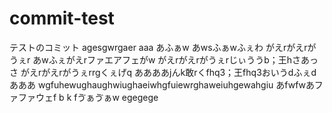 # commit-test
テストのコミット
agesgwrgaer
aaa
あふぁw
あwsふぁwふぇわ
がえrがえrがうぇr
あwふぇがえrファエアフェがw
がえrがえrがうぇrじぃううb；王hさあっさ
がえrがえrがうぇrrgくぇげq
ああああjんk敢rくfhq3；王fhq3おいうdふぇd
あああ
wgfuhewughaughwiughaeiwhgfuiewrghaweiuhgewahgiu
あfwfwあファファウェf
b
k
fゔぁゔぁw
egegege
